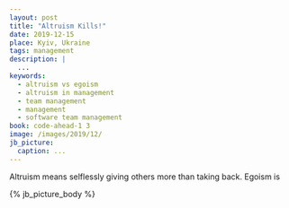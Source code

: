 ```yaml
---
layout: post
title: "Altruism Kills!"
date: 2019-12-15
place: Kyiv, Ukraine
tags: management
description: |
  ...
keywords:
  - altruism vs egoism
  - altruism in management
  - team management
  - management
  - software team management
book: code-ahead-1 3
image: /images/2019/12/
jb_picture:
  caption: ...
---
```


Altruism means selflessly giving others more than taking back. Egoism is

<!--more-->

{% jb_picture_body %}

